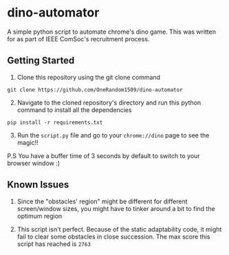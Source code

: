 # dino-automator
A simple python script to automate chrome's dino game. This was written for as part of IEEE ComSoc's recruitment process.

## Getting Started
1. Clone this repository using the git clone command 
```
git clone https://github.com/OneRandom1509/dino-automator
```

2. Navigate to the cloned repository's directory and run this python command to install all the dependencies
```
pip install -r requirements.txt
``` 

3. Run the `script.py` file and go to your `chrome://dino` page to see the magic!!

P.S You have a buffer time of 3 seconds by default to switch to your browser window :)

## Known Issues
1. Since the "obstacles' region" might be different for different screen/window sizes, you might have to tinker around a bit to find the optimum region

2. This script isn't perfect. Because of the static adaptability code, it might fail to clear some obstacles in close succession. The max score this script has reached is `2763`